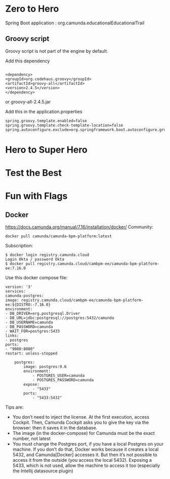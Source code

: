 # Zero to Hero

Spring Boot application : org.camunda.educationalEducationalTrail

## Groovy script
Groovy script is not part of the engine by default.

Add this dependency
`````

<dependency>
<groupId>org.codehaus.groovy</groupId>
<artifactId>groovy-all</artifactId>
<version>2.4.5</version>
</dependency>
`````
or groovy-all-2.4.5.jar

Add this in the application.properties
`````
spring.groovy.template.enabled=false
spring.groovy.template.check-template-location=false
spring.autoconfigure.exclude=org.springframework.boot.autoconfigure.groovy.template.GroovyTemplateAutoConfiguration
`````

# Hero to Super Hero

# Test the Best

# Fun with Flags
## Docker
https://docs.camunda.org/manual/7.16/installation/docker/
Community:

````
docker pull camunda/camunda-bpm-platform:latest
````

Subscription:
````
$ docker login registry.camunda.cloud
Login Okta / password Okta
$ docker pull registry.camunda.cloud/cambpm-ee/camunda-bpm-platform-ee:7.16.0
````

Use this docker compose file:
````
version: '3'
services:
camunda-postgres:
image: registry.camunda.cloud/cambpm-ee/camunda-bpm-platform-ee:${DISTRO:-7.16.0}
environment:
- DB_DRIVER=org.postgresql.Driver
- DB_URL=jdbc:postgresql://postgres:5432/camunda
- DB_USERNAME=camunda
- DB_PASSWORD=camunda
- WAIT_FOR=postgres:5433
links:
- postgres
ports:
- "9080:8080"
restart: unless-stopped

    postgres:
        image: postgres:9.6
        environment:
            - POSTGRES_USER=camunda
            - POSTGRES_PASSWORD=camunda
        expose:
            - "5433"
        ports:
            - "5433:5432"
````

Tips are:
  	
* You don’t need to inject the license. At the first execution, access Cockpit. Then, Camunda Cockpit asks you to give the key via the browser: then it saves it in the database.
* The image (in the docker-compose) for Camunda must be the exact number, not latest
* You must change the Postgres port, if you have a local Postgres on your machine. If you don’t do that, Docker works because it creates a local 5432, and Camunda[Docker] accesses it. But then it’s not possible to access it from the outside (you access the local 5432). Exposing a 5433, which is not used, allow the machine to access it too (especially the Intellij datasource plugin)

 
